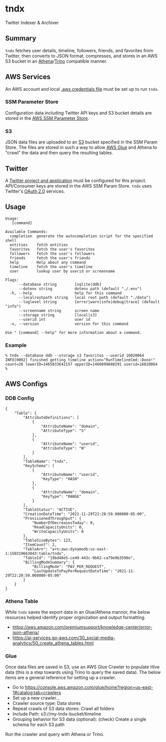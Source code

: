 # tndx
Twitter Indexer & Archiver

## Summary
```tndx``` fetches user details, timeline, followers, friends, and favorites from Twitter, then converts to JSON format, compresses, and stores in an AWS S3 bucket in an [Athena](https://aws.amazon.com/athena/)/[Trino](https://trino.io) compatible manner.

## AWS Services
An AWS account and local [.aws credentials file](https://docs.aws.amazon.com/sdk-for-java/v1/developer-guide/setup-credentials.html) must be set up to run ```tndx```.

### SSM Parameter Store
Configuration data including Twitter API keys and S3 bucket details are stored in the [AWS SSM Parameter Store](https://docs.aws.amazon.com/systems-manager/latest/userguide/systems-manager-parameter-store.html). 

### S3
JSON data files are uploaded to an [S3](https://aws.amazon.com/s3/) bucket specified in the SSM Param Store. The files are stored in such a way to allow [AWS Glue](https://aws.amazon.com/glue/) and Athena to "crawl" the data and then query the resulting tables.

## Twitter
A [Twitter project and application](https://developer.twitter.com/) must be configured for this project. API/Consumer keys are stored in the AWS SSM Param Store. ```tndx``` uses Twitter's [OAuth 2.0](https://developer.twitter.com/en/docs/authentication/oauth-2-0) services.

## Usage
```
Usage:
   [command]

Available Commands:
  completion  generate the autocompletion script for the specified shell
  entities    fetch entities
  favorites   fetch the user's favorites
  followers   fetch the user's followers
  friends     fetch the user's friends
  help        Help about any command
  timeline    fetch the user's timeline
  user        lookup user by userid or screenname

Flags:
      --database string        [sqlite|ddb]
      --dotenv string          dotenv path (default "./.env")
  -h, --help                   help for this command
      --localrootpath string   local root path (default "./data")
      --loglevel string        [error|warn|info|debug|trace] (default "info")
      --screenname string      screen name
      --storage string         [local|s3]
      --userid int             user id
  -v, --version                version for this command

Use " [command] --help" for more information about a command.
```

### Example
```
% tndx --database ddb --storage s3 favorites --userid 16020064
INFO[0002] finished getting timeline action="RunTimelineCmd::Done!" count=26 lowerID=1465833642157 upperID=1460899680291 userid=16020064
%
```

## AWS Configs

### DDB Config
```
{
    "Table": {
        "AttributeDefinitions": [
            {
                "AttributeName": "domain",
                "AttributeType": "S"
            },
            {
                "AttributeName": "userid",
                "AttributeType": "N"
            }
        ],
        "TableName": "tndx",
        "KeySchema": [
            {
                "AttributeName": "userid",
                "KeyType": "HASH"
            },
            {
                "AttributeName": "domain",
                "KeyType": "RANGE"
            }
        ],
        "TableStatus": "ACTIVE",
        "CreationDateTime": "2021-11-29T22:28:59.008000-05:00",
        "ProvisionedThroughput": {
            "NumberOfDecreasesToday": 0,
            "ReadCapacityUnits": 0,
            "WriteCapacityUnits": 0
        },
        "TableSizeBytes": 123,
        "ItemCount": 2,
        "TableArn": "arn:aws:dynamodb:us-east-1:150319663043:table/tndx",
        "TableId": "19bd48e5-ce49-443c-9b62-ca79e9b3590e",
        "BillingModeSummary": {
            "BillingMode": "PAY_PER_REQUEST",
            "LastUpdateToPayPerRequestDateTime": "2021-11-29T22:28:59.008000-05:00"
        }
    }
}
```

### Athena Table
While ```tndx``` saves the export data in an Glue/Athena mannor, the below resources helped identify proper orginization and output formatting.
* https://aws.amazon.com/premiumsupport/knowledge-center/error-json-athena/
* https://ai-services.go-aws.com/30_social-media-analytics/50_create_athena_tables.html

### Glue
Once data files are saved in S3, use an AWS Glue Crawler to populate Hive data (this is a step towards using Trino to query the saved data). The below items are a general reference for setting up a crawler.
* Go to https://console.aws.amazon.com/glue/home?region=us-east-1#catalog:tab=crawlers
* Set up a new crawler...
* Crawler source type: Data stores
* Repeat crawls of S3 data stores: Crawl all folders
* Include Path: s3://my-tndx-bucket/timeline
* Grouping behavior for S3 data (optional): (check) Create a single schema for each S3 path

Run the crawler and query with Athena or Trino.
